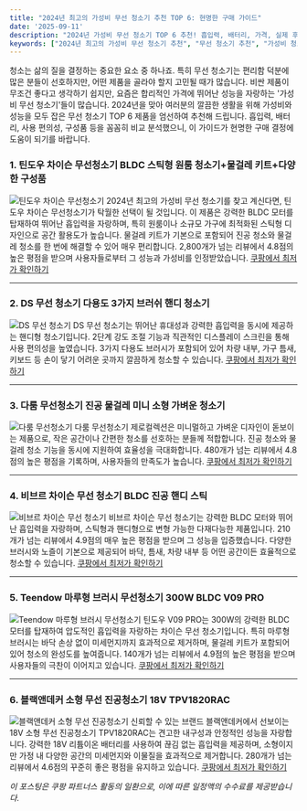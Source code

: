 ```yaml
---
title: "2024년 최고의 가성비 무선 청소기 추천 TOP 6: 현명한 구매 가이드"
date: '2025-09-11'
description: "2024년 가성비 무선 청소기 TOP 6 추천! 흡입력, 배터리, 가격, 실제 후기까지 꼼꼼히 비교 분석하여 당신에게 딱 맞는 무선 청소기를 찾아보세요. 후회 없는 현명한 선택!"
keywords: ["2024년 최고의 가성비 무선 청소기 추천", "무선 청소기 추천", "가성비 청소기", "차이슨 무선 청소기", "스틱형 청소기", "원룸 청소기", "무선 물걸레 청소기", "블랙앤데커 무선 청소기", "틴도우 청소기", "다룸 청소기"]
---
```


청소는 삶의 질을 결정하는 중요한 요소 중 하나죠. 특히 무선 청소기는 편리함 덕분에 많은 분들이 선호하지만, 어떤 제품을 골라야 할지 고민될 때가 많습니다. 비싼 제품이 무조건 좋다고 생각하기 쉽지만, 요즘은 합리적인 가격에 뛰어난 성능을 자랑하는 '가성비 무선 청소기'들이 많습니다. 2024년을 맞아 여러분의 깔끔한 생활을 위해 가성비와 성능을 모두 잡은 무선 청소기 TOP 6 제품을 엄선하여 추천해 드립니다. 흡입력, 배터리, 사용 편의성, 구성품 등을 꼼꼼히 비교 분석했으니, 이 가이드가 현명한 구매 결정에 도움이 되기를 바랍니다.

### 1. 틴도우 차이슨 무선청소기 BLDC 스틱형 원룸 청소기+물걸레 키트+다양한 구성품
![틴도우 차이슨 무선청소기](https://thumbnail.coupangcdn.com/thumbnails/remote/492x492ex/image/vendor_inventory/a584/e9ea6e917733cab36640a0228d4ed7194bc42e598cb9e962431489204f01.jpg)
2024년 최고의 가성비 무선 청소기를 찾고 계신다면, 틴도우 차이슨 무선청소기가 탁월한 선택이 될 것입니다. 이 제품은 강력한 BLDC 모터를 탑재하여 뛰어난 흡입력을 자랑하며, 특히 원룸이나 소규모 가구에 최적화된 스틱형 디자인으로 공간 활용도가 높습니다. 물걸레 키트가 기본으로 포함되어 진공 청소와 물걸레 청소를 한 번에 해결할 수 있어 매우 편리합니다. 2,800개가 넘는 리뷰에서 4.8점의 높은 평점을 받으며 사용자들로부터 그 성능과 가성비를 인정받았습니다.
<a href="https://link.coupang.com/a/cP9L5y" target="_blank" rel="noopener sponsored">쿠팡에서 최저가 확인하기</a>

---
### 2. DS 무선 청소기 다용도 3가지 브러쉬 핸디 청소기
![DS 무선 청소기](https://thumbnail.coupangcdn.com/thumbnails/remote/492x492ex/image/vendor_inventory/4145/9122b5ad190519266bc39424e650db2af5e52d941b8fd81c6db97e1f13ee.jpg)
DS 무선 청소기는 뛰어난 휴대성과 강력한 흡입력을 동시에 제공하는 핸디형 청소기입니다. 2단계 강도 조절 기능과 직관적인 디스플레이 스크린을 통해 사용 편의성을 높였습니다. 3가지 다용도 브러시가 포함되어 있어 차량 내부, 가구 틈새, 키보드 등 손이 닿기 어려운 곳까지 깔끔하게 청소할 수 있습니다.
<a href="https://link.coupang.com/a/cP9MJC" target="_blank" rel="noopener sponsored">쿠팡에서 최저가 확인하기</a>

---
### 3. 다룸 무선청소기 진공 물걸레 미니 소형 가벼운 청소기
![다룸 무선청소기](https://thumbnail.coupangcdn.com/thumbnails/remote/492x492ex/image/vendor_inventory/d8e8/0079c47e57c5aa8ade9b5ca29e066e9cb454d351ea8380281c8bad0de690.jpg)
다룸 무선청소기 제로컬렉션은 미니멀하고 가벼운 디자인이 돋보이는 제품으로, 작은 공간이나 간편한 청소를 선호하는 분들께 적합합니다. 진공 청소와 물걸레 청소 기능을 동시에 지원하여 효율성을 극대화합니다. 480개가 넘는 리뷰에서 4.8점의 높은 평점을 기록하며, 사용자들의 만족도가 높습니다.
<a href="https://link.coupang.com/a/cP9Nax" target="_blank" rel="noopener sponsored">쿠팡에서 최저가 확인하기</a>

---
### 4. 비브르 차이슨 무선 청소기 BLDC 진공 핸디 스틱
![비브르 차이슨 무선 청소기](https://thumbnail.coupangcdn.com/thumbnails/remote/492x492ex/image/vendor_inventory/4022/f89f65eedeb87f0a80931f9b9f8f1cae8449d79de54d66c19004e531f93c.jpg)
비브르 차이슨 무선 청소기는 강력한 BLDC 모터와 뛰어난 흡입력을 자랑하며, 스틱형과 핸디형으로 변형 가능한 다재다능한 제품입니다. 210개가 넘는 리뷰에서 4.9점의 매우 높은 평점을 받으며 그 성능을 입증했습니다. 다양한 브러시와 노즐이 기본으로 제공되어 바닥, 틈새, 차량 내부 등 어떤 공간이든 효율적으로 청소할 수 있습니다.
<a href="https://link.coupang.com/a/cP9N3O" target="_blank" rel="noopener sponsored">쿠팡에서 최저가 확인하기</a>

---
### 5. Teendow 마루형 브러시 무선청소기 300W BLDC V09 PRO
![Teendow 마루형 브러시 무선청소기](https://thumbnail.coupangcdn.com/thumbnails/remote/492x492ex/image/vendor_inventory/706e/0ea43282268a8c8eee1ee2a8f84e9144f1b899e2d3e589ba26f470524115.jpg)
틴도우 V09 PRO는 300W의 강력한 BLDC 모터를 탑재하여 압도적인 흡입력을 자랑하는 차이슨 무선 청소기입니다. 특히 마루형 브러시는 바닥 손상 없이 미세먼지까지 효과적으로 제거하며, 물걸레 키트가 포함되어 있어 청소의 완성도를 높여줍니다. 140개가 넘는 리뷰에서 4.9점의 높은 평점을 받으며 사용자들의 극찬이 이어지고 있습니다.
<a href="https://link.coupang.com/a/cP9Ono" target="_blank" rel="noopener sponsored">쿠팡에서 최저가 확인하기</a>

---
### 6. 블랙앤데커 소형 무선 진공청소기 18V TPV1820RAC
![블랙앤데커 소형 무선 진공청소기](https://thumbnail.coupangcdn.com/thumbnails/remote/492x492ex/image/retail/images/244031911958452-6d42440a-f0ca-4d1d-9766-da2069ef974c.jpg)
신뢰할 수 있는 브랜드 블랙앤데커에서 선보이는 18V 소형 무선 진공청소기 TPV1820RAC는 견고한 내구성과 안정적인 성능을 자랑합니다. 강력한 18V 리튬이온 배터리를 사용하여 끊김 없는 흡입력을 제공하며, 소형이지만 가정 내 다양한 공간의 미세먼지와 이물질을 효과적으로 제거합니다. 280개가 넘는 리뷰에서 4.6점의 꾸준히 좋은 평점을 유지하고 있습니다.
<a href="https://link.coupang.com/a/cP9OHb" target="_blank" rel="noopener sponsored">쿠팡에서 최저가 확인하기</a>

*이 포스팅은 쿠팡 파트너스 활동의 일환으로, 이에 따른 일정액의 수수료를 제공받습니다.*
